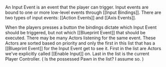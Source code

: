 An Input Event is an event that the player can trigger.
Input events are bound to one or more low-level events through [[Input Bindings]].
There are two types of input events: [[Action Events]] and [[Axis Events]].

When the players presses a button the bindings dictate which Input Event should be triggered, but not which [[Blueprint Event]] that should be executed.
There may be many Actors listening for the same event.
These Actors are sorted based on priority and only the first in this list that has a [[Blueprint Event]] for the Input Event get to see it.
First in the list are Actors we've explicitly called [[Enable Input]] on.
Last in the list is the current Player Controller.
(
Is the possessed Pawn in the list? I assume so.
)
